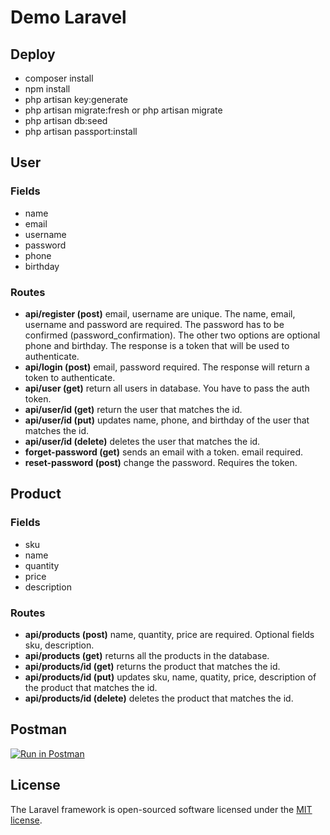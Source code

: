 # Demo Laravel

## Deploy
- composer install
- npm install
- php artisan key:generate
- php artisan migrate:fresh or php artisan migrate
- php artisan db:seed
- php artisan passport:install

## User
### Fields
- name
- email
- username
- password
- phone
- birthday

### Routes
- **api/register (post)** email, username are unique. The name, email, username and password are required. The password has to be confirmed (password_confirmation). The other two options are optional phone and birthday. The response is a token that will be used to authenticate.
- **api/login (post)** email, password required. The response will return a token to authenticate.
- **api/user (get)** return all users in database. You have to pass the auth token.
- **api/user/id (get)** return the user that matches the id.
- **api/user/id (put)** updates name, phone, and birthday of the user that matches the id.
- **api/user/id (delete)** deletes the user that matches the id.
- **forget-password (get)** sends an email with a token. email required.
- **reset-password (post)** change the password. Requires the token.

## Product
### Fields
- sku
- name
- quantity
- price
- description

### Routes
- **api/products (post)** name, quantity, price are required. Optional fields sku, description.
- **api/products (get)** returns all the products in the database.
- **api/products/id (get)** returns the product that matches the id.
- **api/products/id (put)** updates sku, name, quatity, price, description of the product that matches the id.
- **api/products/id (delete)** deletes the product that matches the id.

## Postman

[![Run in Postman](https://run.pstmn.io/button.svg)](https://app.getpostman.com/run-collection/9aee37be13f71b2b31cc)

## License

The Laravel framework is open-sourced software licensed under the [MIT license](https://opensource.org/licenses/MIT).
